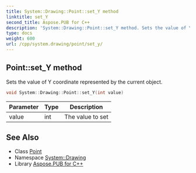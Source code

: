 ```yaml
---
title: System::Drawing::Point::set_Y method
linktitle: set_Y
second_title: Aspose.PUB for C++
description: 'System::Drawing::Point::set_Y method. Sets the value of Y coordinate represented by the current object in C++.'
type: docs
weight: 600
url: /cpp/system.drawing/point/set_y/
---
```

## Point::set_Y method


Sets the value of Y coordinate represented by the current object.

```cpp
void System::Drawing::Point::set_Y(int value)
```


| Parameter | Type | Description |
| --- | --- | --- |
| value | int | The value to set |

## See Also

* Class [Point](../)
* Namespace [System::Drawing](../../)
* Library [Aspose.PUB for C++](../../../)
